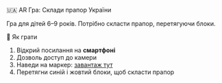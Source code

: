 🇺🇦 AR Гра: Склади прапор України

Гра для дітей 6–9 років. Потрібно скласти прапор, перетягуючи блоки.

🚀 Як грати
1. Відкрий посилання на **смартфоні**
2. Дозволь доступ до камери
3. Наведи на маркер: [завантаж тут](https://raw.githubusercontent.com/AR-js-org/AR.js/master/data/images/HIRO.jpg)
4. Перетягни синій і жовтий блоки, щоб скласти прапор

